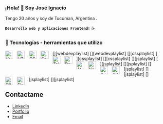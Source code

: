 ### ¡Hola! :wave: Soy José Ignacio
Tengo 20 años y soy de Tucuman, Argentina .

**`Desarrollo web y aplicaciones Frontend!`** :coffee:

### :briefcase: Tecnologías - herramientas que utilizo
[<img align="left" alt="Vscode" width="26px" src="https://cdn.jsdelivr.net/gh/devicons/devicon/icons/vscode/vscode-original.svg" style="padding-right:10px;" />][webdevplaylist]
[<img align="left" alt="HTML5" width="26px" src="https://cdn.jsdelivr.net/gh/devicons/devicon/icons/html5/html5-original.svg" style="padding-right:10px;" />][webdevplaylist]
[<img align="left" alt="CSS3" width="26px" src="https://cdn.jsdelivr.net/gh/devicons/devicon/icons/css3/css3-original.svg" style="padding-right:10px;" />][cssplaylist]
[<img align="left" alt="Sass" width="26px" src="https://cdn.jsdelivr.net/gh/devicons/devicon/icons/sass/sass-original.svg" style="padding-right:10px;" />][cssplaylist]
[<img align="left" alt="Tailwind" width="26px" src="https://cdn.jsdelivr.net/gh/devicons/devicon/icons/tailwindcss/tailwindcss-original-wordmark.svg" style="padding-right:10px;" />][cssplaylist]
[<img align="left" alt="Bootstrap" width="26px" src="https://cdn.jsdelivr.net/gh/devicons/devicon/icons/bootstrap/bootstrap-original.svg" style="padding-right:10px;" />][jsplaylist]
[<img align="left" alt="JavaScript" width="26px" src="https://cdn.jsdelivr.net/gh/devicons/devicon/icons/javascript/javascript-original.svg" style="padding-right:10px;" />][jsplaylist]
[<img align="left" alt="Vue" width="26px" src="https://cdn.jsdelivr.net/gh/devicons/devicon/icons/vuejs/vuejs-original.svg" style="padding-right:10px;" />][jsplaylist]
[<img align="left" alt="Pinia" width="26px" src="https://pinia.vuejs.org/logo.svg" style="padding-right:10px;" />][jsplaylist]
[<img align="left" alt="Git" width="26px" src="https://cdn.jsdelivr.net/gh/devicons/devicon/icons/git/git-original.svg" style="padding-right:10px;" />][jsplaylist]
[<img align="left" alt="Github" width="26px" src="https://cdn.jsdelivr.net/gh/devicons/devicon/icons/github/github-original.svg" style="padding-right:10px;" />][jsplaylist]
[<img align="left" alt="Firebase" width="26px" src="https://cdn.jsdelivr.net/gh/devicons/devicon/icons/firebase/firebase-plain-wordmark.svg" style="padding-right:10px;" />][jsplaylist]

## Contactame
* [Linkedin](https://www.linkedin.com/in/jose-ignacio-robledo-puly-008661239/)
* [Portfolio](https://portfolio-puly-v2.netlify.app)
* [Email](pulygarcia09@gmail.com)

